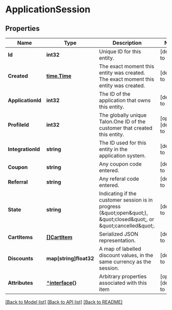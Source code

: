 # ApplicationSession

## Properties
Name | Type | Description | Notes
------------ | ------------- | ------------- | -------------
**Id** | **int32** | Unique ID for this entity. | [default to null]
**Created** | [**time.Time**](time.Time.md) | The exact moment this entity was created. The exact moment this entity was created. | [default to null]
**ApplicationId** | **int32** | The ID of the application that owns this entity. | [default to null]
**ProfileId** | **int32** | The globally unique Talon.One ID of the customer that created this entity. | [optional] [default to null]
**IntegrationId** | **string** | The ID used for this entity in the application system. | [default to null]
**Coupon** | **string** | Any coupon code entered. | [default to null]
**Referral** | **string** | Any referal code entered. | [default to null]
**State** | **string** | Indicating if the customer session is in progress (\&quot;open\&quot;), \&quot;closed\&quot;, or \&quot;cancelled\&quot;. | [default to null]
**CartItems** | [**[]CartItem**](CartItem.md) | Serialized JSON representation. | [default to null]
**Discounts** | **map[string]float32** | A map of labelled discount values, in the same currency as the session. | [default to null]
**Attributes** | [***interface{}**](interface{}.md) | Arbitrary properties associated with this item | [optional] [default to null]

[[Back to Model list]](../README.md#documentation-for-models) [[Back to API list]](../README.md#documentation-for-api-endpoints) [[Back to README]](../README.md)



